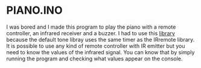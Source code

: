 # PIANO.INO
I was bored and I made this program to play the piano with a remote controller, an infrared receiver and a buzzer. I had to use this [library](https://bitbucket.org/teckel12/arduino-new-tone/src)
because the default tone libray uses the same timer as the IRremote library. It is possible to use any kind of remote controller with IR emitter
but you need to know the values of the infrared signal. You can know that by simply running the program and checking what values appear
on the console.
